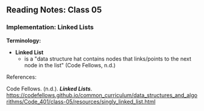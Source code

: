 ## Reading Notes: Class 05

### Implementation: Linked Lists

**Terminology:**

- **Linked List**
  - is a "data structure hat contains nodes that links/points to the next node in the list" (Code Fellows, n.d.)




References:

Code Fellows. (n.d.). ***Linked Lists***. https://codefellows.github.io/common_curriculum/data_structures_and_algorithms/Code_401/class-05/resources/singly_linked_list.html

